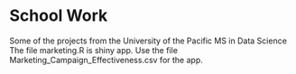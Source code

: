 # School Work
Some of the projects from the University of the Pacific MS in Data Science 
<br />
The file marketing.R is shiny app. Use the file Marketing_Campaign_Effectiveness.csv for the app. 
